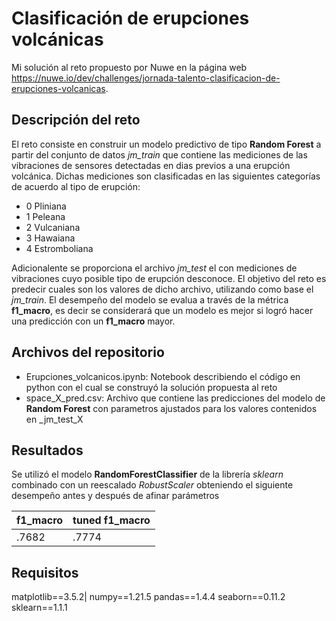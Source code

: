 # Clasificación de erupciones volcánicas

Mi solución al reto propuesto por Nuwe en la página web https://nuwe.io/dev/challenges/jornada-talento-clasificacion-de-erupciones-volcanicas.

## Descripción del reto
El reto consiste en construir un modelo predictivo  de tipo __Random Forest__ a partir del conjunto de datos _jm_train_ que contiene las mediciones de las vibraciones de sensores detectadas en dias previos a una erupción volcánica. Dichas mediciones son clasificadas en las siguientes categorías de acuerdo al tipo de erupción:

* 0 Pliniana
* 1 Peleana
* 2 Vulcaniana
* 3 Hawaiana
* 4 Estromboliana

Adicionalente se proporciona el archivo _jm_test_ el con mediciones de vibraciones cuyo posible tipo de erupción desconoce. El objetivo del reto es predecir cuales son los valores de dicho archivo, utilizando como base el _jm_train_. El desempeño del modelo se evalua a través de la métrica __f1_macro__, es decir se considerará que un modelo es mejor si logró hacer una predicción con un __f1_macro__ mayor.


## Archivos del repositorio

* Erupciones_volcanicos.ipynb: Notebook describiendo el código en python con el cual se construyó la solución propuesta al reto
* space_X_pred.csv: Archivo que contiene las predicciones del modelo de __Random Forest__ con parametros ajustados para los valores contenidos en _jm_test_X


## Resultados
Se utilizó el modelo __RandomForestClassifier__ de la librería _sklearn_ combinado con un reescalado _RobustScaler_ obteniendo el siguiente desempeño antes y después de afinar parámetros

| **f1_macro** | **tuned f1_macro** |
|--------------|--------------------|
|    .7682     |       .7774        |


## Requisitos

matplotlib==3.5.2|
numpy==1.21.5
pandas==1.4.4
seaborn==0.11.2
sklearn==1.1.1
